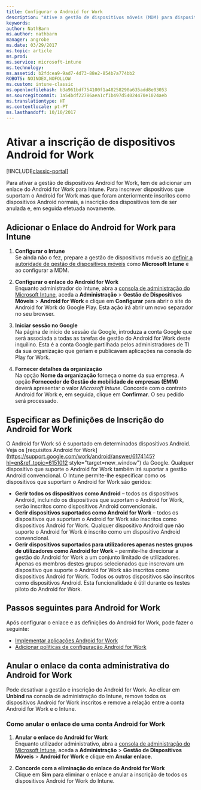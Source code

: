 ```yaml
---
title: Configurar o Android for Work
description: "Ative a gestão de dispositivos móveis (MDM) para dispositivos Android for Work com o Microsoft Intune."
keywords: 
author: NathBarn
ms.author: nathbarn
manager: angrobe
ms.date: 03/29/2017
ms.topic: article
ms.prod: 
ms.service: microsoft-intune
ms.technology: 
ms.assetid: b2fdcea9-9ad7-4d73-88e2-854b7a774bb2
ROBOTS: NOINDEX,NOFOLLOW
ms.custom: intune-classic
ms.openlocfilehash: b3a961bdf754100f1a48258290a635add8e03053
ms.sourcegitcommit: 1a54bdf22786aea1cf1b497d54024470e1024aeb
ms.translationtype: HT
ms.contentlocale: pt-PT
ms.lasthandoff: 10/10/2017
---
```

# <a name="enable-enrollment-of-android-for-work-devices"></a>Ativar a inscrição de dispositivos Android for Work

[!INCLUDE[classic-portal](../includes/classic-portal.md)]

Para ativar a gestão de dispositivos Android for Work, tem de adicionar um enlace do Android for Work para Intune. Para inscrever dispositivos que suportam o Android for Work mas que foram anteriormente inscritos como dispositivos Android normais, a inscrição dos dispositivos tem de ser anulada e, em seguida efetuada novamente.

## <a name="add-android-for-work-binding-for-intune"></a>Adicionar o Enlace do Android for Work para Intune

1. **Configurar o Intune**<br>
Se ainda não o fez, prepare a gestão de dispositivos móveis ao [definir a autoridade de gestão de dispositivos móveis](/intune-classic/get-started/start-with-a-paid-subscription-to-microsoft-intune-step-8#enable-device-enrollment) como **Microsoft Intune** e ao configurar a MDM.

2. **Configurar o enlace do Android for Work**<br>
    Enquanto administrador do Intune, abra a [consola de administração do Microsoft Intune](https://manage.microsoft.com), aceda a **Administração** &gt; **Gestão de Dispositivos Móveis** &gt; **Android for Work** e clique em **Configurar** para abrir o site do Android for Work do Google Play. Esta ação irá abrir um novo separador no seu browser.

3. **Iniciar sessão no Google**<br>
   Na página de início de sessão da Google, introduza a conta Google que será associada a todas as tarefas de gestão do Android for Work deste inquilino. Esta é a conta Google partilhada pelos administradores de TI da sua organização que geriam e publicavam aplicações na consola do Play for Work.

4. **Fornecer detalhes da organização**<br>
   Na opção **Nome da organização** forneça o nome da sua empresa. A opção **Fornecedor de Gestão de mobilidade de empresas (EMM)** deverá apresentar o valor *Microsoft Intune*. Concorde com o contrato Android for Work e, em seguida, clique em **Confirmar**. O seu pedido será processado.

## <a name="specify-android-for-work-enrollment-settings"></a>Especificar as Definições de Inscrição do Android for Work
   O Android for Work só é suportado em determinados dispositivos Android. Veja os [requisitos Android for Work](https://support.google.com/work/android/answer/6174145?hl=en&ref_topic=6151012 style="target=new_window") da Google.  Qualquer dispositivo que suporte o Android for Work também irá suportar a gestão Android convencional.  O Intune permite-lhe especificar como os dispositivos que suportam o Android for Work são geridos:

   - **Gerir todos os dispositivos como Android** – todos os dispositivos Android, incluindo os dispositivos que suportam o Android for Work, serão inscritos como dispositivos Android convencionais.
   - **Gerir dispositivos suportados como Android for Work** – todos os dispositivos que suportam o Android for Work são inscritos como dispositivos Android for Work. Qualquer dispositivo Android que não suporte o Android for Work é inscrito como um dispositivo Android convencional.
   - **Gerir dispositivos suportados para utilizadores apenas nestes grupos de utilizadores como Android for Work** – permite-lhe direcionar a gestão do Android for Work a um conjunto limitado de utilizadores. Apenas os membros destes grupos selecionados que inscrevam um dispositivo que suporte o Android for Work são inscritos como dispositivos Android for Work. Todos os outros dispositivos são inscritos como dispositivos Android. Esta funcionalidade é útil durante os testes piloto do Android for Work.

## <a name="next-steps-for-android-for-work"></a>Passos seguintes para Android for Work
Após configurar o enlace e as definições do Android for Work, pode fazer o seguinte:
- [Implementar aplicações Android for Work](android-for-work-apps.md)
- [Adicionar políticas de configuração Android for Work](android-for-work-policy-settings-in-microsoft-intune.md)

## <a name="unbinding-your-android-for-work-administrative-account"></a>Anular o enlace da conta administrativa do Android for Work

Pode desativar a gestão e inscrição do Android for Work. Ao clicar em **Unbind** na consola de administração do Intune, remove todos os dispositivos Android for Work inscritos e remove a relação entre a conta Android for Work e o Intune.

### <a name="how-to-unbind-an-android-for-work-account"></a>Como anular o enlace de uma conta Android for Work

1. **Anular o enlace do Android for Work**<br>
    Enquanto utilizador administrativo, abra a [consola de administração do Microsoft Intune](https://manage.microsoft.com), aceda a **Administração** &gt; **Gestão de Dispositivos Móveis** &gt; **Android for Work** e clique em **Anular enlace**.

2. **Concorde com a eliminação do enlace do Android for Work**<br>
  Clique em **Sim** para eliminar o enlace e anular a inscrição de todos os dispositivos Android for Work do Intune.
